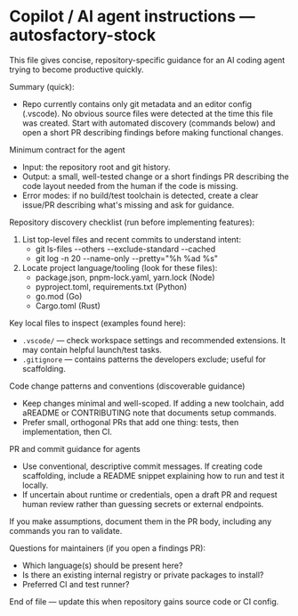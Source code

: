<!-- Purpose: Give AI coding agents a short, actionable onboarding guide for this repository. -->
# Copilot / AI agent instructions — autosfactory-stock

This file gives concise, repository-specific guidance for an AI coding agent trying to become productive quickly.

Summary (quick):
- Repo currently contains only git metadata and an editor config (.vscode). No obvious source files were detected at the time this file was created. Start with automated discovery (commands below) and open a short PR describing findings before making functional changes.

Minimum contract for the agent
- Input: the repository root and git history.
- Output: a small, well-tested change or a short findings PR describing the code layout needed from the human if the code is missing.
- Error modes: if no build/test toolchain is detected, create a clear issue/PR describing what's missing and ask for guidance.

Repository discovery checklist (run before implementing features):
1. List top-level files and recent commits to understand intent:
   - git ls-files --others --exclude-standard --cached
   - git log -n 20 --name-only --pretty="%h %ad %s"
2. Locate project language/tooling (look for these files):
   - package.json, pnpm-lock.yaml, yarn.lock (Node)
   - pyproject.toml, requirements.txt (Python)
   - go.mod (Go)
   - Cargo.toml (Rust)

Key local files to inspect (examples found here):
- `.vscode/` — check workspace settings and recommended extensions. It may contain helpful launch/test tasks.
- `.gitignore` — contains patterns the developers exclude; useful for scaffolding.

Code change patterns and conventions (discoverable guidance)
- Keep changes minimal and well-scoped. If adding a new toolchain, add aREADME or CONTRIBUTING note that documents setup commands.
- Prefer small, orthogonal PRs that add one thing: tests, then implementation, then CI.

PR and commit guidance for agents
- Use conventional, descriptive commit messages. If creating code scaffolding, include a README snippet explaining how to run and test it locally.
- If uncertain about runtime or credentials, open a draft PR and request human review rather than guessing secrets or external endpoints.

If you make assumptions, document them in the PR body, including any commands you ran to validate.

Questions for maintainers (if you open a findings PR):
- Which language(s) should be present here?
- Is there an existing internal registry or private packages to install?
- Preferred CI and test runner?

End of file — update this when repository gains source code or CI config.
